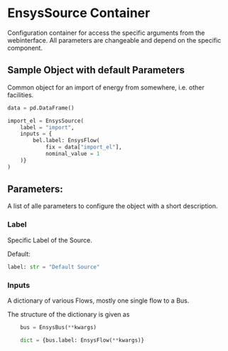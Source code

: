 # EnsysSource Container

Configuration container for access the specific arguments from the webinterface.
All parameters are changeable and depend on the specific component.

## Sample Object with default Parameters
Common object for an import of energy from somewhere, i.e. other facilities.

```python
data = pd.DataFrame()

import_el = EnsysSource(
	label = "import",
	inputs = {
		bel.label: EnsysFlow(
			fix = data["import_el"],
			nominal_value = 1
	)}
)
```

## Parameters:
A list of alle parameters to configure the object with a short description.

### Label
Specific Label of the Source.

Default:
```python
label: str = "Default Source"   
```

### Inputs
A dictionary of various Flows, mostly one single flow to a Bus.

The structure of the dictionary is given as
```python
	bus = EnsysBus(**kwargs)

	dict = {bus.label: EnsysFlow(**kwargs)}
```